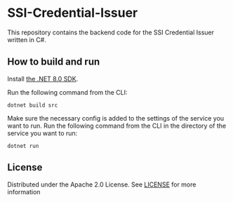 # SSI-Credential-Issuer

This repository contains the backend code for the SSI Credential Issuer written in C#.

## How to build and run

Install [the .NET 8.0 SDK](https://www.microsoft.com/net/download).

Run the following command from the CLI:

```console
dotnet build src
```

Make sure the necessary config is added to the settings of the service you want to run.
Run the following command from the CLI in the directory of the service you want to run:

```console
dotnet run
```

## License

Distributed under the Apache 2.0 License.
See [LICENSE](./LICENSE) for more information
